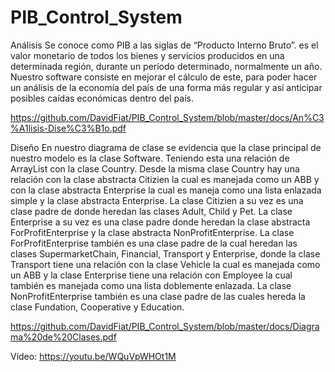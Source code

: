 # PIB_Control_System
Análisis
Se conoce como PIB a las siglas de “Producto Interno Bruto”. 
es el valor monetario de todos los bienes y servicios producidos en una determinada región,
durante un período determinado, normalmente un año.
Nuestro software consiste en mejorar el cálculo de este, para poder hacer un análisis de la economía
del país de una forma más regular y así anticipar posibles caídas económicas dentro del país.

https://github.com/DavidFiat/PIB_Control_System/blob/master/docs/An%C3%A1lisis-Dise%C3%B1o.pdf

Diseño
En nuestro diagrama de clase se evidencia que la clase principal de nuestro modelo es la clase Software. 
Teniendo esta una relación de ArrayList con la clase Country. 
Desde la misma clase Country hay una relación con la clase abstracta Citizien la cual es manejada como un ABB 
y con la clase abstracta Enterprise la cual es maneja como una lista enlazada simple y la clase abstracta Enterprise.
La clase Citizien a su vez es una clase padre de donde heredan las clases Adult, Child y Pet. 
La clase Enterprise a su vez es una clase padre donde heredan la clase abstracta ForProfitEnterprise
y la clase abstracta NonProfitEnterprise.
La clase ForProfitEnterprise también es una clase padre de la cual heredan las clases 
SupermarketChain, Financial, Transport y Enterprise, 
donde la clase Transport tiene una relación con la clase Vehicle la cual es manejada como un ABB 
y la clase Enterprise tiene una relación con Employee la cual también es manejada como una lista doblemente enlazada. 
La clase NonProfitEnterprise también es una clase padre de las cuales hereda la clase Fundation, Cooperative y Education.

https://github.com/DavidFiat/PIB_Control_System/blob/master/docs/Diagrama%20de%20Clases.pdf

Vídeo:
https://youtu.be/WQuVpWHOt1M
